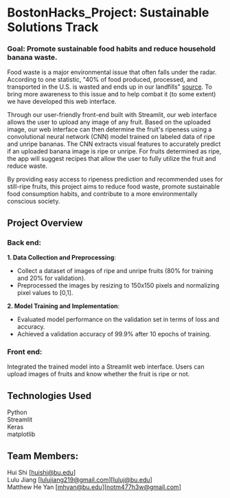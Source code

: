# BostonHacks_Project: Sustainable Solutions Track

### **Goal: Promote sustainable food habits and reduce household banana waste.**

Food waste is a major environmental issue that often falls under the radar. According to one statistic, "40% of food produced, processed, and transported in the U.S. is wasted and ends up in our landfills" [source](https://www.rescuingleftovercuisine.org/challenge?gad_source=1&gclid=Cj0KCQiA3uGqBhDdARIsAFeJ5r2bf9zu4hONZ45O7n7HOI3HEtk_oiF0UBkJLzPuD5gIfFl_bdHv2DUaAhjLEALw_wcB). To bring more awareness to this issue and to help combat it (to some extent) we have developed this web interface.

Through our user-friendly front-end built with Streamlit, our web interface allows the user to upload any image of any fruit. Based on the uploaded image, our web interface can then determine the fruit's ripeness using a convolutional neural network (CNN) model trained on labeled data of ripe and unripe bananas. The CNN extracts visual features to accurately predict if an uploaded banana image is ripe or unripe. For fruits determined as ripe, the app will suggest recipes that allow the user to fully utilize the fruit and reduce waste.

By providing easy access to ripeness prediction and recommended uses for still-ripe fruits, this project aims to reduce food waste, promote sustainable food consumption habits, and contribute to a more environmentally conscious society.

## Project Overview

### Back end:
**1. Data Collection and Preprocessing**:  <br /> 
- Collect a dataset of images of ripe and unripe fruits (80% for training and 20% for validation).
- Preprocessed the images by resizing to 150x150 pixels and normalizing pixel values to [0,1].

**2. Model Training and Implementation**: <br /> 
- Evaluated model performance on the validation set in terms of loss and accuracy.
- Achieved a validation accuracy of 99.9% after 10 epochs of training.

### Front end:  <br /> 
Integrated the trained model into a Streamlit web interface. Users can upload images of fruits and know whether the fruit is ripe or not.

## Technologies Used
Python
 <br /> Streamlit
 <br /> Keras
 <br />matplotlib

## Team Members:
Hui Shi [huishi@bu.edu]
 <br />Lulu Jiang [lulujiang219@gmail.com][luluj@bu.edu]
 <br />Matthew He Yan [mhyan@bu.edu][notm477h3w@gmail.com]
